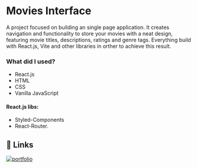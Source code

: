 # Movies Interface

A project focused on building an single page application. It creates navigation and functionality to store your movies with a neat design, featuring movie titles, descriptions, ratings and genre tags. Everything build with React.js, Vite and other libraries in orther to achieve this result.

### What did I used?
- React.js
- HTML
- CSS
- Vanilla JavaScript

#### React.js libs:

- Styled-Components
- React-Router.

## 🔗 Links
[![portfolio](https://img.shields.io/badge/my_portfolio-000?style=for-the-badge&logo=ko-fi&logoColor=white)](https://github.com/pe-Gomes)